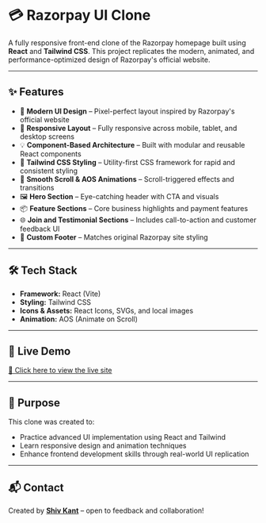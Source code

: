 # 💳 Razorpay UI Clone

A fully responsive front-end clone of the Razorpay homepage built using **React** and **Tailwind CSS**. This project replicates the modern, animated, and performance-optimized design of Razorpay's official website.

---

## ✨ Features

- 🎨 **Modern UI Design** – Pixel-perfect layout inspired by Razorpay's official website  
- 📱 **Responsive Layout** – Fully responsive across mobile, tablet, and desktop screens  
- 💡 **Component-Based Architecture** – Built with modular and reusable React components  
- 💨 **Tailwind CSS Styling** – Utility-first CSS framework for rapid and consistent styling  
- 🔄 **Smooth Scroll & AOS Animations** – Scroll-triggered effects and transitions  
- 🖼️ **Hero Section** – Eye-catching header with CTA and visuals  
- 📦 **Feature Sections** – Core business highlights and payment features  
- 🌐 **Join and Testimonial Sections** – Includes call-to-action and customer feedback UI  
- 🦶 **Custom Footer** – Matches original Razorpay site styling

---

## 🛠️ Tech Stack

- **Framework:** React (Vite)  
- **Styling:** Tailwind CSS  
- **Icons & Assets:** React Icons, SVGs, and local images  
- **Animation:** AOS (Animate on Scroll)

---

## 🔗 Live Demo

[🔗 Click here to view the live site](https://razorpayclonewebsitee.netlify.app/)

---

## 🧠 Purpose

This clone was created to:

- Practice advanced UI implementation using React and Tailwind  
- Learn responsive design and animation techniques  
- Enhance frontend development skills through real-world UI replication

---

## 📬 Contact

Created by [**Shiv Kant**](https://github.com/shivkantx) – open to feedback and collaboration!
